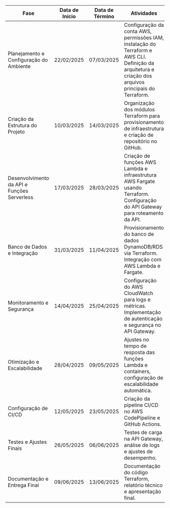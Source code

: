 | Fase                                      | Data de Início | Data de Término | Atividades | Carga Horária |
|-------------------------------------------|---------------|---------------|---------------------------------------------------------------|--------------|
| Planejamento e Configuração do Ambiente  | 22/02/2025   | 07/03/2025   | Configuração da conta AWS, permissões IAM, instalação do Terraform e AWS CLI. Definição da arquitetura e criação dos arquivos principais do Terraform. | 8 horas |
| Criação da Estrutura do Projeto          | 10/03/2025   | 14/03/2025   | Organização dos módulos Terraform para provisionamento de infraestrutura e criação de repositório no GitHub. | 6 horas |
| Desenvolvimento da API e Funções Serverless | 17/03/2025   | 28/03/2025   | Criação de funções AWS Lambda e infraestrutura AWS Fargate usando Terraform. Configuração do API Gateway para roteamento da API. | 10 horas |
| Banco de Dados e Integração               | 31/03/2025   | 11/04/2025   | Provisionamento do banco de dados DynamoDB/RDS via Terraform. Integração com AWS Lambda e Fargate. | 10 horas |
| Monitoramento e Segurança                 | 14/04/2025   | 25/04/2025   | Configuração do AWS CloudWatch para logs e métricas. Implementação de autenticação e segurança no API Gateway. | 8 horas |
| Otimização e Escalabilidade               | 28/04/2025   | 09/05/2025   | Ajustes no tempo de resposta das funções Lambda e containers, configuração de escalabilidade automática. | 6 horas |
| Configuração de CI/CD                     | 12/05/2025   | 23/05/2025   | Criação da pipeline CI/CD no AWS CodePipeline e GitHub Actions. | 4 horas |
| Testes e Ajustes Finais                   | 26/05/2025   | 06/06/2025   | Testes de carga na API Gateway, análise de logs e ajustes de desempenho. | 4 horas |
| Documentação e Entrega Final              | 09/06/2025   | 13/06/2025   | Documentação do código Terraform, relatório técnico e apresentação final. | 4 horas |
